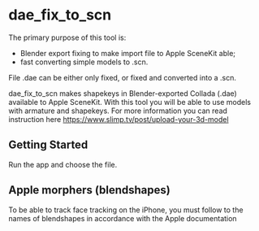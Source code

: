 # dae_fix_to_scn

The primary purpose of this tool is:
- Blender export fixing to make import file to Apple SceneKit able;
- fast converting simple models to .scn.

File .dae can be either only fixed, or fixed and converted into a .scn.

dae_fix_to_scn makes shapekeys in Blender-exported Collada (.dae) available to Apple SceneKit. With this tool you will be able to use models with armature and shapekeys.
For more information you can read instruction here https://www.slimp.tv/post/upload-your-3d-model

## Getting Started

Run the app and choose the file.

## Apple morphers (blendshapes)

To be able to track face tracking on the iPhone, you must follow to the names of blendshapes in accordance with the Apple documentation

